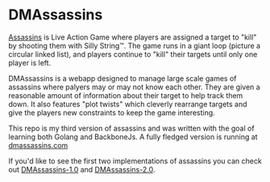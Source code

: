 DMAssassins
===========

[Assassins](http://en.wikipedia.org/wiki/Assassin_(game)) is Live Action Game where players are assigned a target to "kill" by shooting them with Silly String™. The game runs in a giant loop (picture a circular linked list), and players continue to "kill" their targets until only one player is left.

DMAssassins is a webapp designed to manage large scale games of assassins where palyers may or may not know each other. They are given a reasonable amount of information about their target to help track them down. It also features "plot twists" which cleverly rearrange targets and give the players new constraints to keep the game interesting.

This repo is my third version of assassins and was written with the goal of learning both Golang and BackboneJs. A fully fledged version is running at [dmassassins.com](http://dmassassins.com)

If you'd like to see the first two implementations of assassins you can check out [DMAssassins-1.0](https://github.com/mattgerstman/DMAssassins-1.0) and [DMAssassins-2.0](https://github.com/mattgerstman/DMAssassins-2.0).
